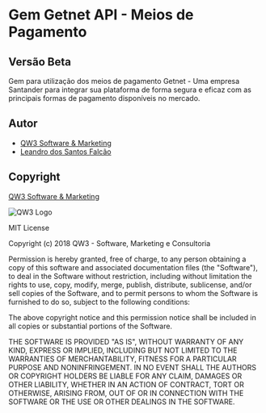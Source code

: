 # Gem Getnet API - Meios de Pagamento

## Versão Beta

Gem para utilização dos meios de pagamento Getnet - Uma empresa Santander para integrar sua plataforma de forma segura e eficaz com as principais formas de pagamento disponíveis no mercado.

## Autor

- [QW3 Software & Marketing](http://qw3.com.br)
- [Leandro dos Santos Falcão](https://www.linkedin.com/in/lsfalcao)

## Copyright

[QW3 Software & Marketing](http://qw3.com.br)

![QW3 Logo](http://qw3.com.br/qw3_logo.png)

MIT License

Copyright (c) 2018 QW3 - Software, Marketing e Consultoria

Permission is hereby granted, free of charge, to any person obtaining a copy
of this software and associated documentation files (the "Software"), to deal
in the Software without restriction, including without limitation the rights
to use, copy, modify, merge, publish, distribute, sublicense, and/or sell
copies of the Software, and to permit persons to whom the Software is
furnished to do so, subject to the following conditions:

The above copyright notice and this permission notice shall be included in all
copies or substantial portions of the Software.

THE SOFTWARE IS PROVIDED "AS IS", WITHOUT WARRANTY OF ANY KIND, EXPRESS OR
IMPLIED, INCLUDING BUT NOT LIMITED TO THE WARRANTIES OF MERCHANTABILITY,
FITNESS FOR A PARTICULAR PURPOSE AND NONINFRINGEMENT. IN NO EVENT SHALL THE
AUTHORS OR COPYRIGHT HOLDERS BE LIABLE FOR ANY CLAIM, DAMAGES OR OTHER
LIABILITY, WHETHER IN AN ACTION OF CONTRACT, TORT OR OTHERWISE, ARISING FROM,
OUT OF OR IN CONNECTION WITH THE SOFTWARE OR THE USE OR OTHER DEALINGS IN THE
SOFTWARE.